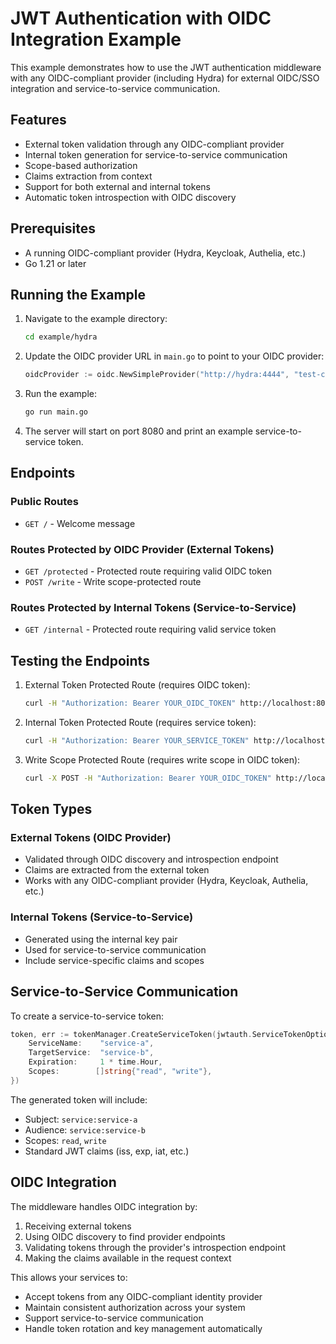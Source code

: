 <!--
Copyright © 2025 OpenCHAMI a Series of LF Projects, LLC

SPDX-License-Identifier: MIT
-->

# JWT Authentication with OIDC Integration Example

This example demonstrates how to use the JWT authentication middleware with any OIDC-compliant provider (including Hydra) for external OIDC/SSO integration and service-to-service communication.

## Features

- External token validation through any OIDC-compliant provider
- Internal token generation for service-to-service communication
- Scope-based authorization
- Claims extraction from context
- Support for both external and internal tokens
- Automatic token introspection with OIDC discovery

## Prerequisites

- A running OIDC-compliant provider (Hydra, Keycloak, Authelia, etc.)
- Go 1.21 or later

## Running the Example

1. Navigate to the example directory:
   ```bash
   cd example/hydra
   ```

2. Update the OIDC provider URL in `main.go` to point to your OIDC provider:
   ```go
   oidcProvider := oidc.NewSimpleProvider("http://hydra:4444", "test-client-id", "test-client-secret")
   ```

3. Run the example:
   ```bash
   go run main.go
   ```

4. The server will start on port 8080 and print an example service-to-service token.

## Endpoints

### Public Routes
- `GET /` - Welcome message

### Routes Protected by OIDC Provider (External Tokens)
- `GET /protected` - Protected route requiring valid OIDC token
- `POST /write` - Write scope-protected route

### Routes Protected by Internal Tokens (Service-to-Service)
- `GET /internal` - Protected route requiring valid service token

## Testing the Endpoints

1. External Token Protected Route (requires OIDC token):
   ```bash
   curl -H "Authorization: Bearer YOUR_OIDC_TOKEN" http://localhost:8080/protected
   ```

2. Internal Token Protected Route (requires service token):
   ```bash
   curl -H "Authorization: Bearer YOUR_SERVICE_TOKEN" http://localhost:8080/internal
   ```

3. Write Scope Protected Route (requires write scope in OIDC token):
   ```bash
   curl -X POST -H "Authorization: Bearer YOUR_OIDC_TOKEN" http://localhost:8080/write
   ```

## Token Types

### External Tokens (OIDC Provider)
- Validated through OIDC discovery and introspection endpoint
- Claims are extracted from the external token
- Works with any OIDC-compliant provider (Hydra, Keycloak, Authelia, etc.)

### Internal Tokens (Service-to-Service)
- Generated using the internal key pair
- Used for service-to-service communication
- Include service-specific claims and scopes

## Service-to-Service Communication

To create a service-to-service token:

```go
token, err := tokenManager.CreateServiceToken(jwtauth.ServiceTokenOptions{
    ServiceName:    "service-a",
    TargetService:  "service-b",
    Expiration:     1 * time.Hour,
    Scopes:        []string{"read", "write"},
})
```

The generated token will include:
- Subject: `service:service-a`
- Audience: `service:service-b`
- Scopes: `read`, `write`
- Standard JWT claims (iss, exp, iat, etc.)

## OIDC Integration

The middleware handles OIDC integration by:
1. Receiving external tokens
2. Using OIDC discovery to find provider endpoints
3. Validating tokens through the provider's introspection endpoint
4. Making the claims available in the request context

This allows your services to:
- Accept tokens from any OIDC-compliant identity provider
- Maintain consistent authorization across your system
- Support service-to-service communication
- Handle token rotation and key management automatically 